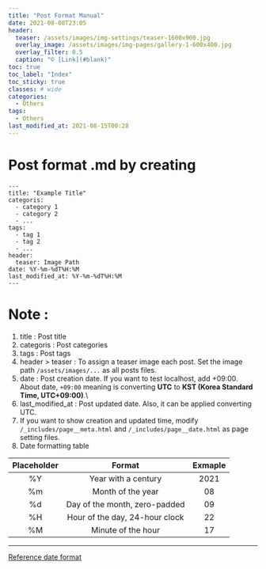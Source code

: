 ```yaml
---
title: "Post Format Manual"
date: 2021-08-08T23:05
header:
  teaser: /assets/images/img-settings/teaser-1600x900.jpg
  overlay_image: /assets/images/img-pages/gallery-1-600x400.jpg
  overlay_filter: 0.5
  caption: "© [Link](#blank)"
toc: true
toc_label: "Index"
toc_sticky: true
classes: # wide
categories:
  - Others
tags:
  - Others
last_modified_at: 2021-08-15T00:28
---
```



# Post format **.md** by creating

```
---
title: "Example Title"
categoris:
  - category 1
  - category 2
  - ...
tags:
  - tag 1
  - tag 2
  - ...
header:
  teaser: Image Path
date: %Y-%m-%dT%H:%M
last_modified_at: %Y-%m-%dT%H:%M
---
```

# **Note :**

1. title : Post title
2. categoris : Post categories
3. tags : Post tags
4. header > teaser : To assign a teaser image each post. Set the image path `/assets/images/...` as all posts files.
5. date : Post creation date. If you want to test localhost, add +09:00. About date, `+09:00` meaning is converting **UTC** to **KST (Korea Standard Time, UTC+09:00)**.\
6. last_modified_at : Post updated date. Also, it can be applied converting UTC.
7. If you want to show creation and updated time, modify `/_includes/page__meta.html` and `/_includes/page__date.html` as page setting files.
8. Date formatting table

| Placeholder | Format | Exmaple |
| :---------: | :----: | :-----: |
| %Y | Year with a century | 2021 |
| %m | Month of the year | 08 |
| %d | Day of the month, zero-padded | 09 |
| %H | Hour of the day, 24-hour clock | 22 |
| %M | Minute of the hour | 17 |

---

[Reference date format](https://blog.yena.io/studynote/2017/11/06/Date-Formatting.html)
